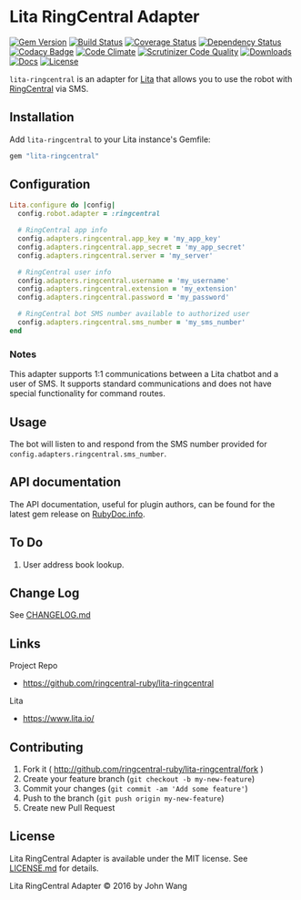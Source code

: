 Lita RingCentral Adapter
========================

[![Gem Version][gem-version-svg]][gem-version-link]
[![Build Status][build-status-svg]][build-status-link]
[![Coverage Status][coverage-status-svg]][coverage-status-link]
[![Dependency Status][dependency-status-svg]][dependency-status-link]
[![Codacy Badge][codacy-svg]][codacy-link]
[![Code Climate][codeclimate-status-svg]][codeclimate-status-link]
[![Scrutinizer Code Quality][scrutinizer-status-svg]][scrutinizer-status-link]
[![Downloads][downloads-svg]][downloads-link]
[![Docs][docs-rubydoc-svg]][docs-rubydoc-link]
[![License][license-svg]][license-link]

`lita-ringcentral` is an adapter for [Lita](https://www.lita.io/) that allows you to use the robot with [RingCentral](https://developers.ringcentral.com/) via SMS.

## Installation

Add `lita-ringcentral` to your Lita instance's Gemfile:

``` ruby
gem "lita-ringcentral"
```

## Configuration

``` ruby
Lita.configure do |config|
  config.robot.adapter = :ringcentral

  # RingCentral app info
  config.adapters.ringcentral.app_key = 'my_app_key'
  config.adapters.ringcentral.app_secret = 'my_app_secret'
  config.adapters.ringcentral.server = 'my_server'

  # RingCentral user info
  config.adapters.ringcentral.username = 'my_username'
  config.adapters.ringcentral.extension = 'my_extension'
  config.adapters.ringcentral.password = 'my_password'

  # RingCentral bot SMS number available to authorized user
  config.adapters.ringcentral.sms_number = 'my_sms_number' 
end
```

### Notes

This adapter supports 1:1 communications between a Lita chatbot and a user of SMS. It supports standard communications and does not have special functionality for command routes.

## Usage

The bot will listen to and respond from the SMS number provided for `config.adapters.ringcentral.sms_number`.

## API documentation

The API documentation, useful for plugin authors, can be found for the latest gem release on [RubyDoc.info](http://www.rubydoc.info/gems/lita-ringcentral).

## To Do

1. User address book lookup.

## Change Log

See [CHANGELOG.md](CHANGELOG.md)

## Links

Project Repo

* https://github.com/ringcentral-ruby/lita-ringcentral

Lita

* https://www.lita.io/

## Contributing

1. Fork it ( http://github.com/ringcentral-ruby/lita-ringcentral/fork )
2. Create your feature branch (`git checkout -b my-new-feature`)
3. Commit your changes (`git commit -am 'Add some feature'`)
4. Push to the branch (`git push origin my-new-feature`)
5. Create new Pull Request

## License

Lita RingCentral Adapter is available under the MIT license. See [LICENSE.md](LICENSE.md) for details.

Lita RingCentral Adapter &copy; 2016 by John Wang

 [gem-version-svg]: https://badge.fury.io/rb/lita-ringcentral.svg
 [gem-version-link]: http://badge.fury.io/rb/lita-ringcentral
 [downloads-svg]: http://ruby-gem-downloads-badge.herokuapp.com/lita-ringcentral
 [downloads-link]: https://rubygems.org/gems/lita-ringcentral
 [build-status-svg]: https://api.travis-ci.org/ringcentral-ruby/lita-ringcentral.svg?branch=master
 [build-status-link]: https://travis-ci.org/ringcentral-ruby/lita-ringcentral
 [coverage-status-svg]: https://coveralls.io/repos/ringcentral-ruby/lita-ringcentral/badge.svg?branch=master
 [coverage-status-link]: https://coveralls.io/r/ringcentral-ruby/lita-ringcentral?branch=master
 [dependency-status-svg]: https://gemnasium.com/ringcentral-ruby/lita-ringcentral.svg
 [dependency-status-link]: https://gemnasium.com/ringcentral-ruby/lita-ringcentral
 [codacy-svg]: https://api.codacy.com/project/badge/Grade/7e769fa345eb4713ade44ef0e7e882fb
 [codacy-link]: https://www.codacy.com/app/ringcentral-ruby/lita-ringcentral
 [codeclimate-status-svg]: https://codeclimate.com/github/ringcentral-ruby/lita-ringcentral/badges/gpa.svg
 [codeclimate-status-link]: https://codeclimate.com/github/ringcentral-ruby/lita-ringcentral
 [scrutinizer-status-svg]: https://scrutinizer-ci.com/g/ringcentral-ruby/lita-ringcentral/badges/quality-score.png?b=master
 [scrutinizer-status-link]: https://scrutinizer-ci.com/g/ringcentral-ruby/lita-ringcentral/?branch=master
 [docs-rubydoc-svg]: https://img.shields.io/badge/docs-rubydoc-blue.svg
 [docs-rubydoc-link]: http://www.rubydoc.info/gems/lita-ringcentral/
 [license-svg]: https://img.shields.io/badge/license-MIT-blue.svg
 [license-link]: https://github.com/ringcentral-ruby/lita-ringcentral/blob/master/LICENSE.md
